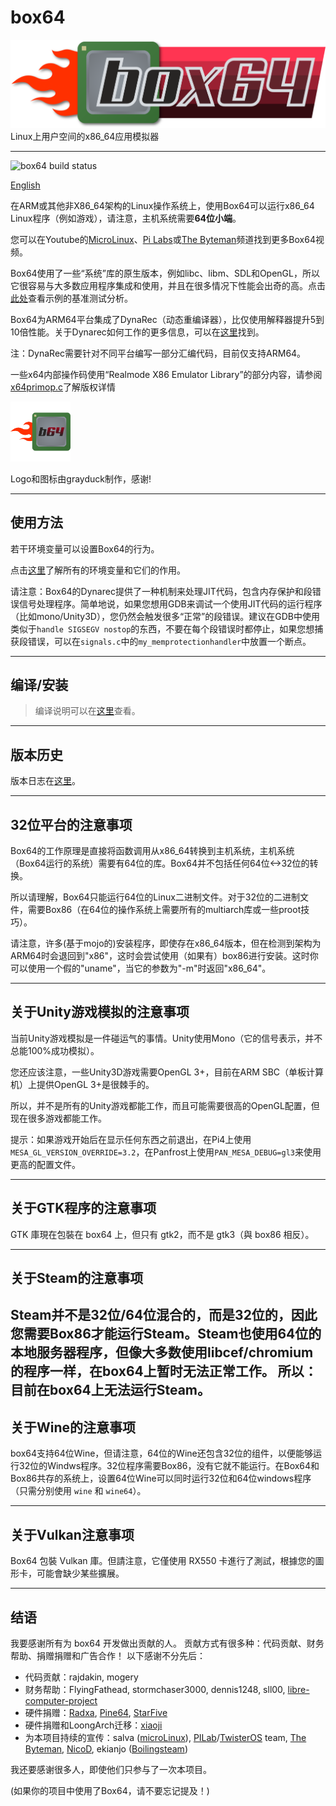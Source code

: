# box64

![Official logo](img/Box64Logo.png "Official Logo")
Linux上用户空间的x86_64应用模拟器 

----
![box64 build status](https://app.travis-ci.com/ptitSeb/box64.svg?branch=main)

[English](README.md)

在ARM或其他非X86_64架构的Linux操作系统上，使用Box64可以运行x86_64 Linux程序（例如游戏），请注意，主机系统需要**64位小端**。

您可以在Youtube的[MicroLinux](https://www.youtube.com/channel/UCwFQAEj1lp3out4n7BeBatQ)、[Pi Labs](https://www.youtube.com/channel/UCgfQjdc5RceRlTGfuthBs7g)或[The Byteman](https://www.youtube.com/channel/UCEr8lpIJ3B5Ctc5BvcOHSnA)频道找到更多Box64视频。

Box64使用了一些“系统”库的原生版本，例如libc、libm、SDL和OpenGL，所以它很容易与大多数应用程序集成和使用，并且在很多情况下性能会出奇的高。点击[此处](https://box86.org/index.php/2021/06/game-performances/)查看示例的基准测试分析。

Box64为ARM64平台集成了DynaRec（动态重编译器），比仅使用解释器提升5到10倍性能。关于Dynarec如何工作的更多信息，可以在[这里](https://box86.org/2021/07/inner-workings-a-high%e2%80%91level-view-of-box86-and-a-low%e2%80%91level-view-of-the-dynarec/)找到。

注：DynaRec需要针对不同平台编写一部分汇编代码，目前仅支持ARM64。

一些x64内部操作码使用“Realmode X86 Emulator Library”的部分内容，请参阅[x64primop.c](../src/emu/x64primop.c)了解版权详情 

<img src="img/Box64Icon.png" width="96" height="96">

Logo和图标由grayduck制作，感谢!

----

使用方法
----

若干环境变量可以设置Box64的行为。

点击[这里](USAGE.md)了解所有的环境变量和它们的作用。

请注意：Box64的Dynarec提供了一种机制来处理JIT代码，包含内存保护和段错误信号处理程序。简单地说，如果您想用GDB来调试一个使用JIT代码的运行程序（比如mono/Unity3D），您仍然会触发很多“正常”的段错误。建议在GDB中使用类似于`handle SIGSEGV nostop`的东西，不要在每个段错误时都停止，如果您想捕获段错误，可以在`signals.c`中的`my_memprotectionhandler`中放置一个断点。

----

编译/安装
----
> 编译说明可以在[这里](COMPILE.md)查看。  

----

版本历史
----

版本日志在[这里](CHANGELOG.md)。

----

32位平台的注意事项
----

Box64的工作原理是直接将函数调用从x86_64转换到主机系统，主机系统（Box64运行的系统）需要有64位的库。Box64并不包括任何64位<->32位的转换。

所以请理解，Box64只能运行64位的Linux二进制文件。对于32位的二进制文件，需要Box86（在64位的操作系统上需要所有的multiarch库或一些proot技巧）。

请注意，许多(基于mojo的)安装程序，即使存在x86_64版本，但在检测到架构为ARM64时会退回到"x86"，这时会尝试使用（如果有）box86进行安装。这时你可以使用一个假的"uname"，当它的参数为"-m"时返回"x86_64"。

----

关于Unity游戏模拟的注意事项
----

当前Unity游戏模拟是一件碰运气的事情。Unity使用Mono（它的信号表示，并不总能100%成功模拟）。

您还应该注意，一些Unity3D游戏需要OpenGL 3+，目前在ARM SBC（单板计算机）上提供OpenGL 3+是很棘手的。

所以，并不是所有的Unity游戏都能工作，而且可能需要很高的OpenGL配置，但现在很多游戏都能工作。

提示：如果游戏开始后在显示任何东西之前退出，在Pi4上使用`MESA_GL_VERSION_OVERRIDE=3.2`，在Panfrost上使用`PAN_MESA_DEBUG=gl3`来使用更高的配置文件。

----

关于GTK程序的注意事项
----

GTK 庫現在包裝在 box64 上，但只有 gtk2，而不是 gtk3（與 box86 相反）。

----

关于Steam的注意事项
----

Steam并不是32位/64位混合的，而是32位的，因此您需要Box86才能运行Steam。Steam也使用64位的本地服务器程序，但像大多数使用libcef/chromium的程序一样，在box64上暂时无法正常工作。
所以：目前在box64上无法运行Steam。
----

关于Wine的注意事项
----

box64支持64位Wine，但请注意，64位的Wine还包含32位的组件，以便能够运行32位的Windws程序。32位程序需要Box86，没有它就不能运行。在Box64和Box86共存的系统上，设置64位Wine可以同时运行32位和64位windows程序（只需分别使用 `wine` 和 `wine64`）。

----

关于Vulkan注意事项
----

Box64 包裝 Vulkan 庫。但請注意，它僅使用 RX550 卡進行了測試，根據您的圖形卡，可能會缺少某些擴展。

----

结语
----

我要感谢所有为 box64 开发做出贡献的人。
贡献方式有很多种：代码贡献、财务帮助、捐赠捐赠和广告合作！
以下感谢不分先后： 
 * 代码贡献：rajdakin, mogery
 * 财务帮助：FlyingFathead, stormchaser3000, dennis1248, sll00, [libre-computer-project](https://libre.computer/)
 * 硬件捐赠：[Radxa](https://rockpi.org/), [Pine64](https://www.pine64.org/), [StarFive](https://rvspace.org/)
 * 硬件捐赠和LoongArch迁移：[xiaoji](https://www.linuxgame.cn)
 * 为本项目持续的宣传：salva ([microLinux](https://www.youtube.com/channel/UCwFQAEj1lp3out4n7BeBatQ)), [PILab](https://www.youtube.com/channel/UCgfQjdc5RceRlTGfuthBs7g)/[TwisterOS](https://twisteros.com/) team, [The Byteman](https://www.youtube.com/channel/UCEr8lpIJ3B5Ctc5BvcOHSnA), [NicoD](https://www.youtube.com/channel/UCpv7NFr0-9AB5xoklh3Snhg), ekianjo ([Boilingsteam](https://boilingsteam.com/))

我还要感谢很多人，即使他们只参与了一次本项目。

(如果你的项目中使用了Box64，请不要忘记提及！)
